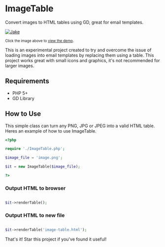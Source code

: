 # ImageTable
Convert images to HTML tables using GD, great for email templates.

<a href="https://codepen.io/jakebown/pen/eYzZyaN">![Jake](https://i.ibb.co/YZ3gKQD/sample2.jpg "See it in action")</a>
<p><small>Click the image above to <a href="https://codepen.io/jakebown/pen/eYzZyaN">view the demo</a>.</small></p>

This is an experimental project created to try and overcome the issue of loading images into email templates by replacing them using a table. This project works great with small icons and graphics, it's not recommended for larger images.

## Requirements
- PHP 5+
- GD Library

## How to Use
This simple class can turn any PNG, JPG or JPEG into a valid HTML table. Heres an example of how to use ImageTable.

```php
<?php 

require './ImageTable.php';

$image_file = 'image.png';

$it = new ImageTable($image_file);

?>
```

### Output HTML to browser

```php

$it->renderTable();

```

### Output HTML to new file

```php

$it->renderTable('image-table.html');

```

That's it! Star this project if you've found it useful!